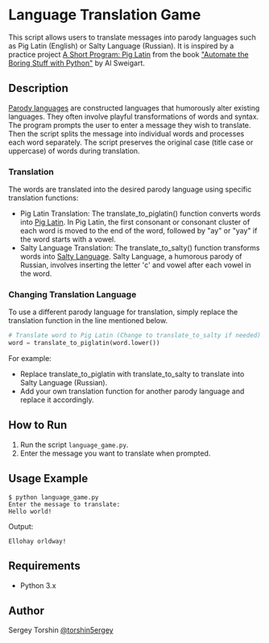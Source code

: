 # Language Translation Game

This script allows users to translate messages into parody languages such as Pig Latin (English) or Salty Language (Russian). It is inspired by a practice project [A Short Program: Pig Latin](https://automatetheboringstuff.com/2e/chapter6/#calibre_link-231) from the book ["Automate the Boring Stuff with Python"](https://automatetheboringstuff.com/) by Al Sweigart.

## Description

[Parody languages](https://en.wikipedia.org/wiki/Language_game) are constructed languages that humorously alter existing languages. They often involve playful transformations of words and syntax.
The program prompts the user to enter a message they wish to translate. Then the script splits the message into individual words and processes each word separately. The script preserves the original case (title case or uppercase) of words during translation.

### Translation

The words are translated into the desired parody language using specific translation functions:
- Pig Latin Translation: The translate_to_piglatin() function converts words into [Pig Latin](https://en.wikipedia.org/wiki/Pig_Latin). In Pig Latin, the first consonant or consonant cluster of each word is moved to the end of the word, followed by "ay" or "yay" if the word starts with a vowel.
- Salty Language Translation: The translate_to_salty() function transforms words into [Salty Language](https://ru.wikipedia.org/wiki/Поросячья_латынь#.D0.A0.D1.83.D1.81.D1.81.D0.BA.D0.B8.D0.B9_.D1.8F.D0.B7.D1.8B.D0.BA). Salty Language, a humorous parody of Russian, involves inserting the letter 'с' and vowel after each vowel in the word.

### Changing Translation Language

To use a different parody language for translation, simply replace the translation function in the line mentioned below.
```python
# Translate word to Pig Latin (Change to translate_to_salty if needed)
word = translate_to_piglatin(word.lower())
```
For example:
- Replace translate_to_piglatin with translate_to_salty to translate into Salty Language (Russian).
- Add your own translation function for another parody language and replace it accordingly.

## How to Run
1. Run the script `language_game.py`.
2. Enter the message you want to translate when prompted.

## Usage Example
```
$ python language_game.py
Enter the message to translate:
Hello world!
```
Output:
```
Ellohay orldway!
```

## Requirements

- Python 3.x

## Author 

Sergey Torshin [@torshin5ergey](https://github.com/torshin5ergey)

